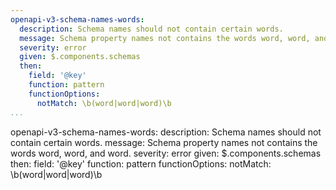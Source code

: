 ```yaml
---
openapi-v3-schema-names-words:
  description: Schema names should not contain certain words.
  message: Schema property names not contains the words word, word, and word.
  severity: error
  given: $.components.schemas
  then:
    field: '@key'
    function: pattern
    functionOptions:
      notMatch: \b(word|word|word)\b
...
```

openapi-v3-schema-names-words:
  description: Schema names should not contain certain words.
  message: Schema property names not contains the words word, word, and word.
  severity: error
  given: $.components.schemas
  then:
    field: '@key'
    function: pattern
    functionOptions:
      notMatch: \b(word|word|word)\b
